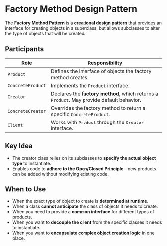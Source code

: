 # Factory Method Design Pattern

The **Factory Method Pattern** is a **creational design pattern** that provides an interface for creating objects in a superclass, but allows subclasses to alter the type of objects that will be created.

## Participants

| Role               | Responsibility                                                                 |
|--------------------|----------------------------------------------------------------------------------|
| `Product`           | Defines the interface of objects the factory method creates.                   |
| `ConcreteProduct`   | Implements the `Product` interface.                                            |
| `Creator`           | Declares the **factory method**, which returns a `Product`. May provide default behavior. |
| `ConcreteCreator`   | Overrides the factory method to return a specific `ConcreteProduct`.            |
| `Client`            | Works with `Product` through the `Creator` interface.                          |

## Key Idea

- The creator class relies on its subclasses to **specify the actual object type** to instantiate.
- Enables code to **adhere to the Open/Closed Principle**—new products can be added without modifying existing code.

## When to Use

- When the exact type of object to create is **determined at runtime**.
- When a class **cannot anticipate** the class of objects it needs to create.
- When you need to provide a **common interface** for different types of products.
- When you want to **decouple the client** from the specific classes it needs to instantiate.
- When you want to **encapsulate complex object creation logic** in one place.